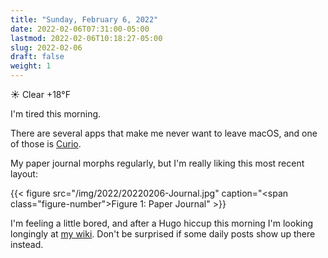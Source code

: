 ```yaml
---
title: "Sunday, February 6, 2022"
date: 2022-02-06T07:31:00-05:00
lastmod: 2022-02-06T10:18:27-05:00
slug: 2022-02-06
draft: false
weight: 1
---
```


☀️   Clear +18°F

I'm tired this morning.

There are several apps that make me never want to leave macOS, and one of those is [Curio](https://www.zengobi.com/curio/).

My paper journal morphs regularly, but I'm really liking this most recent layout:

{{< figure src="/img/2022/20220206-Journal.jpg" caption="<span class=\"figure-number\">Figure 1: </span>Paper Journal" >}}

I'm feeling a little bored, and after a Hugo hiccup this morning I'm looking longingly at [my wiki](https://rudimentarylathe.wiki). Don't be surprised if some daily posts show up there instead.

[//]: # "Exported with love from a post written in Org mode"
[//]: # "- https://github.com/kaushalmodi/ox-hugo"
